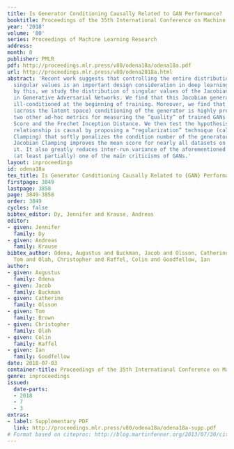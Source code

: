 ```yaml
---
title: Is Generator Conditioning Causally Related to GAN Performance?
booktitle: Proceedings of the 35th International Conference on Machine Learning
year: '2018'
volume: '80'
series: Proceedings of Machine Learning Research
address: 
month: 0
publisher: PMLR
pdf: http://proceedings.mlr.press/v80/odena18a/odena18a.pdf
url: http://proceedings.mlr.press/v80/odena2018a.html
abstract: 'Recent work suggests that controlling the entire distribution of Jacobian
  singular values is an important design consideration in deep learning. Motivated
  by this, we study the distribution of singular values of the Jacobian of the generator
  in Generative Adversarial Networks. We find that this Jacobian generally becomes
  ill-conditioned at the beginning of training. Moreover, we find that the average
  (across the latent space) conditioning of the generator is highly predictive of
  two other ad-hoc metrics for measuring the “quality” of trained GANs: the Inception
  Score and the Frechet Inception Distance. We then test the hypothesis that this
  relationship is causal by proposing a “regularization” technique (called Jacobian
  Clamping) that softly penalizes the condition number of the generator Jacobian.
  Jacobian Clamping improves the mean score for nearly all datasets on which we tested
  it. It also greatly reduces inter-run variance of the aforementioned scores, addressing
  (at least partially) one of the main criticisms of GANs.'
layout: inproceedings
id: odena18a
tex_title: Is Generator Conditioning Causally Related to {GAN} Performance?
firstpage: 3849
lastpage: 3858
page: 3849-3858
order: 3849
cycles: false
bibtex_editor: Dy, Jennifer and Krause, Andreas
editor:
- given: Jennifer
  family: Dy
- given: Andreas
  family: Krause
bibtex_author: Odena, Augustus and Buckman, Jacob and Olsson, Catherine and Brown,
  Tom and Olah, Christopher and Raffel, Colin and Goodfellow, Ian
author:
- given: Augustus
  family: Odena
- given: Jacob
  family: Buckman
- given: Catherine
  family: Olsson
- given: Tom
  family: Brown
- given: Christopher
  family: Olah
- given: Colin
  family: Raffel
- given: Ian
  family: Goodfellow
date: 2018-07-03
container-title: Proceedings of the 35th International Conference on Machine Learning
genre: inproceedings
issued:
  date-parts:
  - 2018
  - 7
  - 3
extras:
- label: Supplementary PDF
  link: http://proceedings.mlr.press/v80/odena18a/odena18a-supp.pdf
# Format based on citeproc: http://blog.martinfenner.org/2013/07/30/citeproc-yaml-for-bibliographies/
---
```

